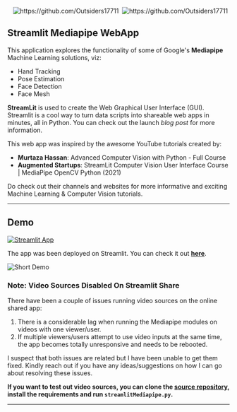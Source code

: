 <p align="right">
<!-- <img src="https://badges.strrl.dev/visits/Outsiders17711/streamlit-Mediapipe-WebApp?style=for-the-badge&logo=github" alt="https://github.com/Outsiders17711" />&nbsp; -->
<img src="https://badges.strrl.dev/updated/Outsiders17711/streamlit-Mediapipe-WebApp?style=for-the-badge&logo=github" alt="https://github.com/Outsiders17711" />&nbsp;
<img src="https://badges.strrl.dev/created/Outsiders17711/streamlit-Mediapipe-WebApp?style=for-the-badge&logo=github" alt="https://github.com/Outsiders17711" />&nbsp;
</p>

## Streamlit Mediapipe WebApp

This application explores the functionality of some of Google's <a href="https://google.github.io/mediapipe/" style="text-decoration: none;">**Mediapipe**</a> Machine Learning solutions, viz:

  - Hand Tracking
  - Pose Estimation
  - Face Detection 
  - Face Mesh
    
<a href="https://streamlit.io/" style="text-decoration: none;">**StreamLit**</a> is used to create the Web Graphical User Interface (GUI). Streamlit is a cool way to turn data scripts into shareable web apps in minutes, all in Python. You can check out the launch <a href="https://towardsdatascience.com/coding-ml-tools-like-you-code-ml-models-ddba3357eace" style="text-decoration: none;">*blog post*</a> for more information.

This web app was inspired by the awesome YouTube tutorials created by:

- **Murtaza Hassan**: <a href="https://www.youtube.com/watch?v=01sAkU_NvOY" style="text-decoration: none;">Advanced Computer Vision with Python - Full Course</a>
- **Augmented Startups**: <a href="https://www.youtube.com/watch?v=wyWmWaXapmI" style="text-decoration: none;">StreamLit Computer Vision User Interface Course | MediaPipe OpenCV Python (2021)</a>

Do check out their channels and websites for more informative and exciting Machine Learning & Computer Vision tutorials.

---


## Demo

[![Streamlit App](https://static.streamlit.io/badges/streamlit_badge_black_white.svg)](https://share.streamlit.io/outsiders17711/streamlit-mediapipe-webapp/main/streamlitMediapipeOnline.py)


The app was been deployed on Streamlit. You can check it out **[here](https://share.streamlit.io/outsiders17711/streamlit-mediapipe-webapp/main/streamlitMediapipeOnline.py)**.

![Short Demo](https://github.com/Outsiders17711/streamlit-Mediapipe-WebApp/blob/main/demo/streamlitMediapipe.gif?raw=true)

### Note: Video Sources Disabled On Streamlit Share

There have been a couple of issues running video sources on the online shared app:

1. There is a considerable lag when running the Mediapipe modules on videos with one viewer/user. 
2.  If multiple viewers/users attempt to use video inputs at the same time, the app becomes totally unresponsive and needs to be rebooted.

I suspect that both issues are related but I have been unable to get them fixed. Kindly reach out if you have any ideas/suggestions on how I can go about resolving these issues.


**If you want to test out video sources, you can clone the [source repository](https://github.com/Outsiders17711/streamlit-Mediapipe-WebApp), install the requirements and run `streamlitMediapipe.py`.**


<hr>
